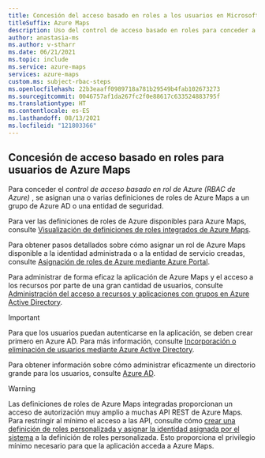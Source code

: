 ```yaml
---
title: Concesión del acceso basado en roles a los usuarios en Microsoft Azure Maps
titleSuffix: Azure Maps
description: Uso del control de acceso basado en roles para conceder a los usuarios autorización para Azure Maps
author: anastasia-ms
ms.author: v-stharr
ms.date: 06/21/2021
ms.topic: include
ms.service: azure-maps
services: azure-maps
custom.ms: subject-rbac-steps
ms.openlocfilehash: 22b3eaaff0989718a781b29549b4fab102673273
ms.sourcegitcommit: 0046757af1da267fc2f0e88617c633524883795f
ms.translationtype: HT
ms.contentlocale: es-ES
ms.lasthandoff: 08/13/2021
ms.locfileid: "121803366"
---
```

## <a name="grant-role-based-access-for-users-to-azure-maps"></a>Concesión de acceso basado en roles para usuarios de Azure Maps

Para conceder el *control de acceso basado en rol de Azure (RBAC de Azure)* , se asignan una o varias definiciones de roles de Azure Maps a un grupo de Azure AD o una entidad de seguridad.

Para ver las definiciones de roles de Azure disponibles para Azure Maps, consulte [Visualización de definiciones de roles integrados de Azure Maps](../how-to-manage-authentication.md#view-built-in-azure-maps-role-definitions).

Para obtener pasos detallados sobre cómo asignar un rol de Azure Maps disponible a la identidad administrada o a la entidad de servicio creadas, consulte [Asignación de roles de Azure mediante Azure Portal](../../role-based-access-control/role-assignments-portal.md).

Para administrar de forma eficaz la aplicación de Azure Maps y el acceso a los recursos por parte de una gran cantidad de usuarios, consulte [Administración del acceso a recursos y aplicaciones con grupos en Azure Active Directory](../../active-directory/fundamentals/active-directory-manage-groups.md).

>[!IMPORTANT]
>Para que los usuarios puedan autenticarse en la aplicación, se deben crear primero en Azure AD. Para más información, consulte [Incorporación o eliminación de usuarios mediante Azure Active Directory](../../active-directory/fundamentals/add-users-azure-active-directory.md).

Para obtener información sobre cómo administrar eficazmente un directorio grande para los usuarios, consulte [Azure AD](../../active-directory/fundamentals/index.yml).

> [!WARNING]
> Las definiciones de roles de Azure Maps integradas proporcionan un acceso de autorización muy amplio a muchas API REST de Azure Maps. Para restringir al mínimo el acceso a las API, consulte cómo [crear una definición de roles personalizada y asignar la identidad asignada por el sistema](../../role-based-access-control/custom-roles.md) a la definición de roles personalizada. Esto proporciona el privilegio mínimo necesario para que la aplicación acceda a Azure Maps.
